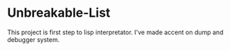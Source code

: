 # Unbreakable-List

This project is first step to lisp interpretator. I've made accent on dump and debugger system. 
